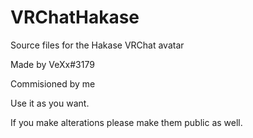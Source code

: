 # VRChatHakase

Source files for the Hakase VRChat avatar

Made by VeXx#3179

Commisioned by me

Use it as you want.

If you make alterations please make them public as well.
